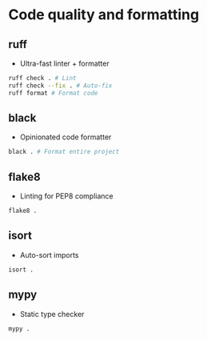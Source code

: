 # Code quality and formatting

## ruff
- Ultra-fast linter + formatter	
```bash
ruff check . # Lint
ruff check --fix . # Auto-fix
ruff format # Format code
```

## black	
- Opinionated code formatter	
```bash
black . # Format entire project
```

## flake8	
- Linting for PEP8 compliance	
```bash
flake8 .
```

## isort	
- Auto-sort imports	
```bash
isort .
```

## mypy	
- Static type checker	
```bash
mypy .
```